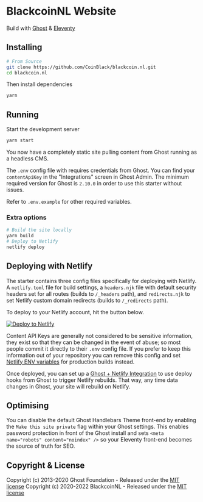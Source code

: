 # BlackcoinNL Website

Build with [Ghost](https://ghost.org) & [Eleventy](https://www.11ty.io)

## Installing

```bash
# From Source
git clone https://github.com/CoinBlack/blackcoin.nl.git
cd blackcoin.nl
```

Then install dependencies

```bash
yarn
```

## Running

Start the development server

```bash
yarn start
```

You now have a completely static site pulling content from Ghost running as a headless CMS.

The `.env` config file with requires credentials from Ghost. You can find your `contentApiKey` in the "Integrations" screen in Ghost Admin. The minimum required version for Ghost is `2.10.0` in order to use this starter without issues.

Refer to `.env.example` for other required variables.

### Extra options

```bash
# Build the site locally
yarn build
# Deploy to Netlify
netlify deploy
```

## Deploying with Netlify

The starter contains three config files specifically for deploying with Netlify. A `netlify.toml` file for build settings, a `headers.njk` file with default security headers set for all routes (builds to `/_headers` path), and `redirects.njk` to set Netlify custom domain redirects (builds to `/_redirects` path).

To deploy to your Netlify account, hit the button below.

[![Deploy to Netlify](https://www.netlify.com/img/deploy/button.svg)](https://app.netlify.com/start/deploy?repository=https://github.com/TryGhost/eleventy-starter-ghost)

Content API Keys are generally not considered to be sensitive information, they exist so that they can be changed in the event of abuse; so most people commit it directly to their `.env` config file. If you prefer to keep this information out of your repository you can remove this config and set [Netlify ENV variables](https://www.netlify.com/docs/continuous-deployment/#build-environment-variables) for production builds instead.

Once deployed, you can set up a [Ghost + Netlify Integration](https://docs.ghost.org/integrations/netlify/) to use deploy hooks from Ghost to trigger Netlify rebuilds. That way, any time data changes in Ghost, your site will rebuild on Netlify.

## Optimising

You can disable the default Ghost Handlebars Theme front-end by enabling the `Make this site private` flag within your Ghost settings. This enables password protection in front of the Ghost install and sets `<meta name="robots" content="noindex" />` so your Eleventy front-end becomes the source of truth for SEO.

## Copyright & License

Copyright (c) 2013-2020 Ghost Foundation - Released under the [MIT license](LICENSE)
Copyright (c) 2020-2022 BlackcoinNL - Released under the [MIT license](LICENSE)